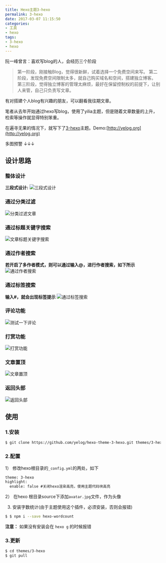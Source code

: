 ```yaml
---
title: Hexo主题3-hexo
permalink: 3-hexo
date: 2017-03-07 11:15:50
categories:
- 工具
- hexo
tags:
- 3-hexo
- hexo
---
```

阮一峰曾言：喜欢写blog的人，会经历三个阶段
>第一阶段，刚接触Blog，觉得很新鲜，试着选择一个免费空间来写。
第二阶段，发现免费空间限制太多，就自己购买域名和空间，搭建独立博客。
第三阶段，觉得独立博客的管理太麻烦，最好在保留控制权的前提下，让别人来管，自己只负责写文章。

有对搭建个人blog有兴趣的朋友，可以翻看我往期文章。

笔者从去年开始通过hexo写blog，使用了yilia主题，但是随着文章数量的上升，检索等操作就显得特别笨重。

在遍寻无果的情况下，就写下了[3-hexo](https://github.com/yelog/hexo-theme-3-hexo)主题。Demo:[http://yelog.org](http://yelog.org)

多图预警 ↓↓↓
## 设计思路
### 整体设计
**三段式设计:**
![三段式设计](http://img.saodiyang.com/Fl2tl1Is5zx-D0DAt03bg0WkWXhO.png)
### 通过分类过滤
![分类过滤文章](http://img.saodiyang.com/FmooXnOPeRPGBts5V5W7CV0AHuIo.gif)
### 通过标题关键字搜索
![文章标题关键字搜索](http://img.saodiyang.com/FkF9lgTJoLdmNlYbTVokSNB3zdS4.gif)
### 通过作者搜索
**若开启了多作者模式，则可以通过输入@，进行作者搜索，如下所示**
![通过作者搜索](http://img.saodiyang.com/FhbFRRPIDuz1pEKH-dr-RWDHVvXn.gif)
### 通过标签搜索
**输入#，就会出现标签提示**
![通过标签搜索](http://img.saodiyang.com/FoJsDnsoLWKo7ECSzcLmzUX_uWgw.gif)
### 评论功能
![测试一下评论](http://img.saodiyang.com/FtDD77YX_xenS-AZQW56qrwrQc4D.gif)
### 打赏功能
![打赏功能](http://img.saodiyang.com/FhlNgOF7ipEIVrrztFdRam3WRikw.gif)
### 文章置顶
![文章置顶](http://img.saodiyang.com/FhQLLqrRCr4yFGl9nDb_9oc4yME-.png)
### 返回头部
![返回头部](http://img.saodiyang.com/FjpVByJViwYEWHHMTeayiQ-FD_qG.gif)

## 使用
### 1.安装
```bash 	
$ git clone https://github.com/yelog/hexo-theme-3-hexo.git themes/3-hexo
```
### 2.配置
1） 修改hexo根目录的`_config.yml`的两处，如下
```xml
theme: 3-hexo
highlight:
  enable: false #关闭hexo渲染高亮，使用主题代码块高亮
```

2） 在hexo 根目录source下添加`avatar.jpg`文件，作为头像

3) 安装字数统计(由于主题使用这个插件，必须安装，否则会报错)
```bash
$ $ npm i --save hexo-wordcount
```
**注意：** 如果没有安装会在 `hexo g` 的时候报错
### 3.更新
```bash
$ cd themes/3-hexo
$ git pull
```
